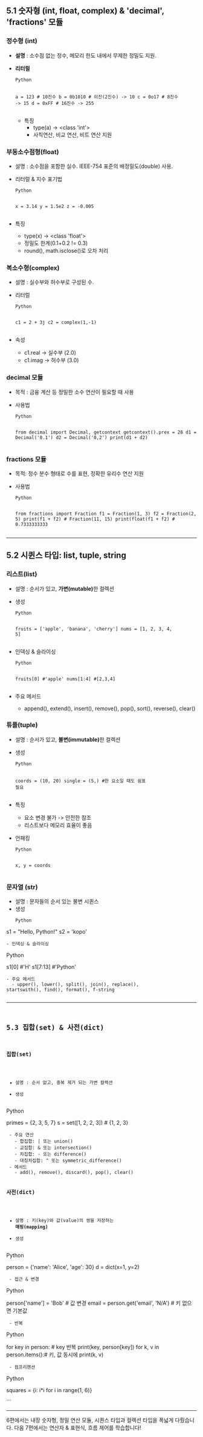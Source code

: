 <h2 id="51-숫자형-int-float-complex--decimal-fractions-모듈">5.1 숫자형 (int, float, complex) &amp; 'decimal', 'fractions' 모듈</h2>
<h3 id="정수형-int">정수형 (int)</h3>
<ul>
<li><p><strong>설명</strong> : 소수점 없는 정수, 메모리 한도 내에서 무제한 정밀도 지원.</p>
</li>
<li><p><strong>리터럴</strong></p>
<pre><code>Python

a = 123        # 10진수
b = 0b1010        # 이진(2진수) -&gt; 10
c = 0o17        # 8진수 -&gt; 15
d = 0xFF        # 16진수 -&gt; 255</code></pre><ul>
<li>특징<ul>
<li>type(a) -&gt; &lt;class 'int'&gt;</li>
<li>사칙연산, 비교 연산, 비트 연산 지원</li>
</ul>
</li>
</ul>
</li>
</ul>
<h3 id="부동소수점형float">부동소수점형(float)</h3>
<ul>
<li><p>설명 : 소수점을 포함한 실수. IEEE-754 표준의 배정밀도(double) 사용.</p>
</li>
<li><p>리터럴 &amp; 지수 표기법</p>
<pre><code>Python

x = 3.14
y = 1.5e2
z = -0.005</code></pre></li>
<li><p>특징</p>
<ul>
<li>type(x) -&gt; &lt;class 'float'&gt;</li>
<li>정밀도 한계(0.1+0.2 != 0.3)</li>
<li>round(), math.isclose()로 오차 처리</li>
</ul>
</li>
</ul>
<h3 id="복소수형complex">복소수형(complex)</h3>
<ul>
<li><p>설명 : 실수부와 허수부로 구성된 수.</p>
</li>
<li><p>리터럴</p>
<pre><code>Python

c1 = 2 + 3j
c2 = complex(1,-1)</code></pre></li>
<li><p>속성</p>
<ul>
<li>c1.real -&gt; 실수부 (2.0)</li>
<li>c1.imag -&gt; 허수부 (3.0)</li>
</ul>
</li>
</ul>
<h3 id="decimal-모듈">decimal 모듈</h3>
<ul>
<li><p>목적 : 금융 계산 등 정밀한 소수 연산이 필요할 때 사용</p>
</li>
<li><p>사용법</p>
<pre><code>Python

from decimal import Decimal, getcontext
getcontext().prex = 28
d1 = Decimal('0.1')
d2 = Decimal('0,2')
print(d1 + d2)</code></pre></li>
</ul>
<h3 id="fractions-모듈">fractions 모듈</h3>
<ul>
<li><p>목적: 정수 분수 형태로 수를 표현, 정확한 유리수 연산 지원</p>
</li>
<li><p>사용법</p>
<pre><code>Python

from fractions import Fraction
f1 = Fraction(1, 3)
f2 = Fraction(2, 5)
print(f1 + f2)            # Fraction(11, 15)
print(float(f1 + f2)    # 0.7333333333</code></pre></li>
</ul>
<hr />
<h2 id="52-시퀸스-타입-list-tuple-string">5.2 시퀸스 타입: list, tuple, string</h2>
<h3 id="리스트list">리스트(list)</h3>
<ul>
<li><p>설명 : 순서가 있고, <strong>가변(mutable)</strong>한 컬렉션</p>
</li>
<li><p>생성</p>
<pre><code>Python

fruits = ['apple', 'banana', 'cherry']
nums = [1, 2, 3, 4, 5]</code></pre></li>
<li><p>인덱싱 &amp; 슬라이싱</p>
<pre><code>Python

fruits[0]        #'apple'
nums[1:4]        #[2,3,4]</code></pre></li>
<li><p>주요 메서드</p>
<ul>
<li>append(), extend(), insert(), remove(), pop(), sort(), reverse(), clear()</li>
</ul>
</li>
</ul>
<h3 id="튜플tuple">튜플(tuple)</h3>
<ul>
<li><p>설명 : 순서가 있고, <strong>불변(immutable)</strong>한 컬렉션</p>
</li>
<li><p>생성</p>
<pre><code>Python

coords = (10, 20)
single = (5,)        #한 요소일 때도 쉼표 필요</code></pre></li>
<li><p>특징</p>
<ul>
<li>요소 변경 불가 -&gt; 안전한 참조</li>
<li>리스트보다 메모리 효율이 좋음</li>
</ul>
</li>
<li><p>언패킹</p>
<pre><code>Python

x, y = coords</code></pre></li>
</ul>
<h3 id="문자열-str">문자열 (str)</h3>
<ul>
<li>설명 : 문자들의 순서 있는 불변 시퀸스</li>
<li>생성<pre><code>Python
</code></pre></li>
</ul>
<p>s1 = &quot;Hello, Python!&quot;
s2 = 'kopo'</p>
<pre><code>- 인덱싱 &amp; 슬라이싱</code></pre><p>Python</p>
<p>s1[0]        #'H'
s1[7:13]    #'Python'</p>
<pre><code>- 주요 메서드
  - upper(), lower(), split(), join(), replace(),
startswith(), find(), format(), f-string

---

## 5.3 집합(set) &amp; 사전(dict)

### 집합(set)
 - 설명 : 순서 없고, 중복 제거 되는 가변 컬렉션
 - 생성</code></pre><p> Python</p>
<p>primes = {2, 3, 5, 7}
s = set([1, 2, 2, 3])  # {1, 2, 3}</p>
<pre><code> - 주요 연산
   - 합집합: | 또는 union()
   - 교집합: &amp; 또는 intersection()
   - 차집합: - 또는 difference()
   - 대칭차집합: ^ 또는 symmetric_difference()
 - 메서드
   - add(), remove(), discard(), pop(), clear()

### 사전(dict)
 - 설명 : 키(key)와 값(value)의 쌍을 저장하는 **매핑(mapping)**
 - 생성</code></pre><p> Python</p>
<p> person = {'name': 'Alice', 'age': 30}
 d = dict(x=1, y=2)</p>
<pre><code> - 접근 &amp; 변경</code></pre><p> Python</p>
<p> person['name'] = 'Bob'      # 값 변경
 email = person.get('email', 'N/A')  # 키 없으면 기본값</p>
<pre><code> - 반복</code></pre><p> Python</p>
<p> for key in person:         # key 반복
    print(key, person[key])
for k, v in person.items():# 키, 값 동시에
    print(k, v)</p>
<pre><code> - 컴프리헨션</code></pre><p> Python</p>
<p> squares = {i: i*i for i in range(1, 6)}</p>
<p> ```</p>
<hr />
<p>6편에서는 내장 숫자형, 정밀 연산 모듈, 시퀀스 타입과 컬렉션 타입을 폭넓게 다뤘습니다.
다음 7편에서는 연산자 &amp; 표현식, 흐름 제어를 학습합니다!</p>